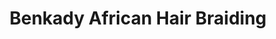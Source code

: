 ---
title: "Benkady African Hair Braiding"
url: /chicago/benkady-african-hair-braiding/
shop: beauty
---